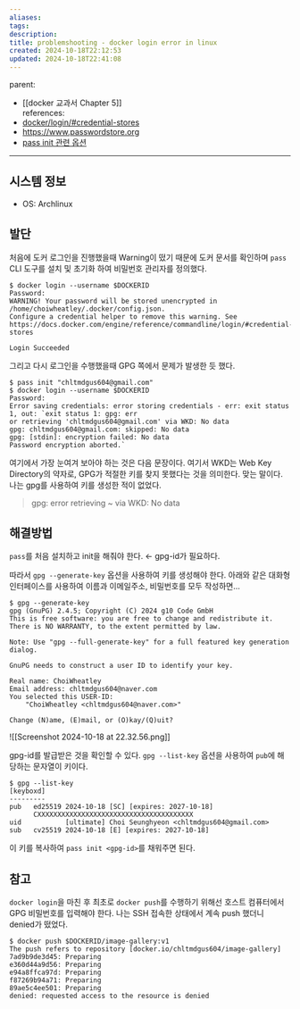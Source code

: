 ```yaml
---
aliases: 
tags: 
description:
title: problemshooting - docker login error in linux
created: 2024-10-18T22:12:53
updated: 2024-10-18T22:41:08
---
```

parent:
- [[docker 교과서 Chapter 5]]  
references:
- [docker/login/#credential-stores](https://docs.docker.com/reference/cli/docker/login/#credential-stores)
- <https://www.passwordstore.org>
- [pass init 관련 옵션](https://git.zx2c4.com/password-store/about/#COMMANDS)

---

## 시스템 정보

- OS: Archlinux

## 발단

처음에 도커 로그인을 진행했을때 Warning이 떴기 때문에 도커 문서를 확인하며 `pass` CLI 도구를 설치 및 초기화 하여 비밀번호 관리자를 정의했다.

```
$ docker login --username $DOCKERID
Password:
WARNING! Your password will be stored unencrypted in /home/choiwheatley/.docker/config.json.
Configure a credential helper to remove this warning. See
https://docs.docker.com/engine/reference/commandline/login/#credential-stores

Login Succeeded
```

그리고 다시 로그인을 수행했을때 GPG 쪽에서 문제가 발생한 듯 했다.

```
$ pass init "chltmdgus604@gmail.com"
$ docker login --username $DOCKERID
Password:
Error saving credentials: error storing credentials - err: exit status 1, out: `exit status 1: gpg: err
or retrieving 'chltmdgus604@gmail.com' via WKD: No data
gpg: chltmdgus604@gmail.com: skipped: No data
gpg: [stdin]: encryption failed: No data
Password encryption aborted.`
```

여기에서 가장 눈여겨 보아야 하는 것은 다음 문장이다. 여기서 WKD는 Web Key Directory의 약자로, GPG가 적절한 키를 찾지 못했다는 것을 의미한다. 맞는 말이다. 나는 gpg를 사용하여 키를 생성한 적이 없었다.

> gpg: error retrieving ~ via WKD: No data

## 해결방법

`pass`를 처음 설치하고 init을 해줘야 한다. ← gpg-id가 필요하다.

따라서 `gpg --generate-key` 옵션을 사용하여 키를 생성해야 한다. 아래와 같은 대화형 인터페이스를 사용하여 이름과 이메일주소, 비밀번호를 모두 작성하면...

```shell
$ gpg --generate-key
gpg (GnuPG) 2.4.5; Copyright (C) 2024 g10 Code GmbH
This is free software: you are free to change and redistribute it.
There is NO WARRANTY, to the extent permitted by law.

Note: Use "gpg --full-generate-key" for a full featured key generation dialog.

GnuPG needs to construct a user ID to identify your key.

Real name: ChoiWheatley
Email address: chltmdgus604@naver.com
You selected this USER-ID:
    "ChoiWheatley <chltmdgus604@naver.com>"

Change (N)ame, (E)mail, or (O)kay/(Q)uit?
```

![[Screenshot 2024-10-18 at 22.32.56.png]]

gpg-id를 발급받은 것을 확인할 수 있다. `gpg --list-key` 옵션을 사용하여 `pub`에 해당하는 문자열이 키이다.

```shell
$ gpg --list-key
[keyboxd]
---------
pub   ed25519 2024-10-18 [SC] [expires: 2027-10-18]
      CXXXXXXXXXXXXXXXXXXXXXXXXXXXXXXXXXXXXXXX
uid           [ultimate] Choi Seunghyeon <chltmdgus604@gmail.com>
sub   cv25519 2024-10-18 [E] [expires: 2027-10-18]

```

이 키를 복사하여 `pass init <gpg-id>`를 채워주면 된다.

## 참고

`docker login`을 마친 후 최초로 `docker push`를 수행하기 위해선 호스트 컴퓨터에서 GPG 비밀번호를 입력해야 한다. 나는 SSH 접속한 상태에서 계속 push 했더니 denied가 떴었다.

```
$ docker push $DOCKERID/image-gallery:v1
The push refers to repository [docker.io/chltmdgus604/image-gallery]
7ad9b9de3d45: Preparing
e360d44a9d56: Preparing
e94a8ffca97d: Preparing
f87269b94a71: Preparing
89ae5c4ee501: Preparing
denied: requested access to the resource is denied
```
